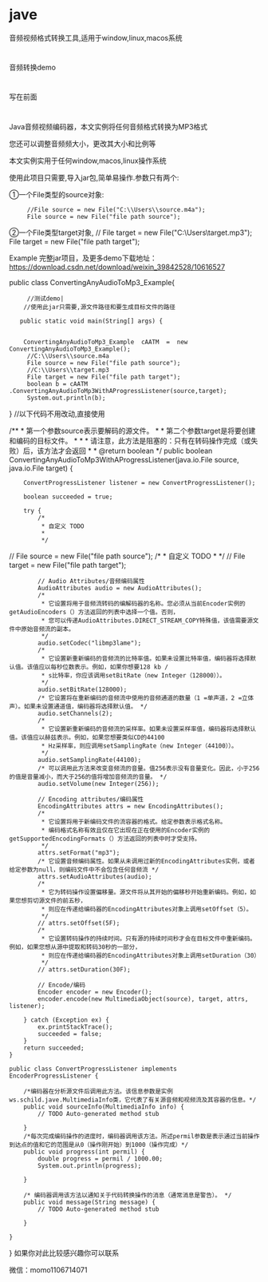 # jave
音频视频格式转换工具,适用于window,linux,macos系统

#
音频转换demo
#
写在前面
#
Java音频视频编码器，本文实例将任何音频格式转换为MP3格式

您还可以调整音频频大小，更改其大小和比例等

本文实例实用于任何window,macos,linux操作系统

使用此项目只需要,导入jar包,简单易操作.参数只有两个:

①一个File类型的source对象:

         //File source = new File("C:\\Users\\source.m4a");
         File source = new File("file path source");

②一个File类型target对象,
         // File target = new File("C:\\Users\\target.mp3");
         File target = new File("file path target");

Example
完整jar项目，及更多demo下载地址：https://download.csdn.net/download/weixin_39842528/10616527

public class ConvertingAnyAudioToMp3_Example{ 
 
 
 
         //测试demo|
        //使用此jar只需要,源文件路径和要生成目标文件的路径
 
       public static void main(String[] args) {
        
 
        ConvertingAnyAudioToMp3_Example  cAATM  =  new ConvertingAnyAudioToMp3_Example();
         //C:\\Users\\source.m4a
         File source = new File("file path source");
         //C:\\Users\\target.mp3
         File target = new File("file path target");
         boolean b = cAATM .ConvertingAnyAudioToMp3WithAProgressListener(source,target);
         System.out.println(b);
  
 
 }
    //以下代码不用改动,直接使用
 
   /**
     * 第一个参数source表示要解码的源文件。
     * 
     * 第二个参数target是将要创建和编码的目标文件。
     * 
     * 
     * 请注意，此方法是阻塞的：只有在转码操作完成（或失败）后，该方法才会返回
     * 
     * @return boolean
     */
    public boolean ConvertingAnyAudioToMp3WithAProgressListener(java.io.File source, java.io.File target) {
        
        ConvertProgressListener listener = new ConvertProgressListener();
 
        boolean succeeded = true;
 
        try {
            /*
             * 自定义 TODO
             * 
             */
//            File source = new File("file path source");
            /*
             * 自定义 TODO
             * 
             */
//            File target = new File("file path target");
 
            // Audio Attributes/音频编码属性
            AudioAttributes audio = new AudioAttributes();
            /*
             * 它设置将用于音频流转码的编解码器的名称。您必须从当前Encoder实例的getAudioEncoders（）方法返回的列表中选择一个值。否则，
             * 您可以传递AudioAttributes.DIRECT_STREAM_COPY特殊值，该值需要源文件中原始音频流的副本。
             */
            audio.setCodec("libmp3lame");
            /*
             * 它设置新重新编码的音频流的比特率值。如果未设置比特率值，编码器将选择默认值。该值应以每秒位数表示。例如，如果你想要128 kb /
             * s比特率，你应该调用setBitRate（new Integer（128000））。
             */
            audio.setBitRate(128000);
            /* 它设置将在重新编码的音频流中使用的音频通道的数量（1 =单声道，2 =立体声）。如果未设置通道值，编码器将选择默认值。 */
            audio.setChannels(2);
            /*
             * 它设置新重新编码的音频流的采样率。如果未设置采样率值，编码器将选择默认值。该值应以赫兹表示。例如，如果您想要类似CD的44100
             * Hz采样率，则应调用setSamplingRate（new Integer（44100））。
             */
            audio.setSamplingRate(44100);
            /* 可以调用此方法来改变音频流的音量。值256表示没有音量变化。因此，小于256的值是音量减小，而大于256的值将增加音频流的音量。 */
            audio.setVolume(new Integer(256));
 
            // Encoding attributes/编码属性
            EncodingAttributes attrs = new EncodingAttributes();
            /*
             * 它设置将用于新编码文件的流容器的格式。给定参数表示格式名称。
             * 编码格式名称有效且仅在它出现在正在使用的Encoder实例的getSupportedEncodingFormats（）方法返回的列表中时才受支持。
             */
            attrs.setFormat("mp3");
            /* 它设置音频编码属性。如果从未调用过新的EncodingAttributes实例，或者给定参数为null，则编码文件中不会包含任何音频流 */
            attrs.setAudioAttributes(audio);
            /*
             * 它为转码操作设置偏移量。源文件将从其开始的偏移秒开始重新编码。例如，如果您想剪切源文件的前五秒，
             * 则应在传递给编码器的EncodingAttributes对象上调用setOffset（5）。
             */
            // attrs.setOffset(5F);
            /*
             * 它设置转码操作的持续时间。只有源的持续时间秒才会在目标文件中重新编码。例如，如果您想从源中提取和转码30秒的一部分，
             * 则应在传递给编码器的EncodingAttributes对象上调用setDuration（30）
             */
            // attrs.setDuration(30F);
 
            // Encode/编码
            Encoder encoder = new Encoder();
            encoder.encode(new MultimediaObject(source), target, attrs, listener);
 
        } catch (Exception ex) {
            ex.printStackTrace();
            succeeded = false;
        }
        return succeeded;
    }
 
    public class ConvertProgressListener implements EncoderProgressListener {
 
        /*编码器在分析源文件后调用此方法。该信息参数是实例 ws.schild.jave.MultimediaInfo类，它代表了有关源音频和视频流及其容器的信息。*/
        public void sourceInfo(MultimediaInfo info) {
            // TODO Auto-generated method stub
 
        }
        /*每次完成编码操作的进度时，编码器调用该方法。所述permil参数是表示通过当前操作到达点的值和它的范围是从0（操作刚开始）到1000（操作完成）*/
        public void progress(int permil) {
            double progress = permil / 1000.00;                                    
            System.out.println(progress); 
 
        }
 
        /* 编码器调用该方法以通知关于代码转换操作的消息（通常消息是警告）。 */
        public void message(String message) {
            // TODO Auto-generated method stub
 
        }
 
    }
}
如果你对此比较感兴趣你可以联系

微信：momo1106714071
